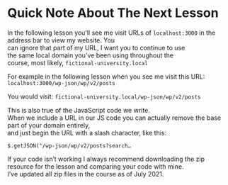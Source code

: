 # Quick Note About The Next Lesson
In the following lesson you’ll see me visit URLs of `localhost:3000` in the address bar to view my website. You<br> can ignore that part of my URL, I want you to continue to use<br> the same local domain you’ve been using throughout the<br> course, most likely, `fictional-university.local`

For example in the following lesson when you see me visit this URL:
`localhost:3000/wp-json/wp/v2/posts`

You would visit:
`fictional-university.local/wp-json/wp/v2/posts`

This is also true of the JavaScript code we write.<br> When we include a URL in our JS code you can actually remove the base part of your domain entirely,<br> and just begin the URL with a slash character, like this:

`$.getJSON("/wp-json/wp/v2/posts?search…`

If your code isn’t working I always recommend downloading the zip resource for the lesson and comparing your code with mine.<br> I’ve updated all zip files in the course as of July 2021.
